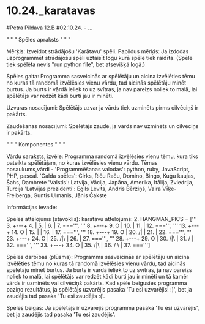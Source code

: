 # 10.24._karatavas
#Petra Pildava 12.B
#02.10.24. - ...

" " "
Spēles apraksts
" " "

Mērķis: Izveidot strādājošu 'Karātavu' spēli. 
Papildus mērķis: Ja izdodas uzprogrammēt strādājošu spēli uztaisīt logu kurā spēle tiek raidīta. (Spēle tiek spēlēta nevis "run python file", bet atsevišķā logā.)

Spēles gaita: Programma sasveicinās ar spēlētāju un aicina izvēlēties tēmu no kuras tā randomā izvēlēsies vienu vārdu, tad aicinās spēlētāju minēt burtus. Ja burts ir vārdā ieliek to uz svītras, ja nav pareizs noliek to malā, lai spēlētājs var redzēt kādi burti jau ir minēti.

Uzvaras nosacījumi: Spēlētājs uzvar ja vārds tiek uzminēts pirms cilvēciņš ir pakārts.

Zaudēšanas nosacījumi: Spēlētājs zaudē, ja vārds nav uzminēts un cilvēciņs ir pakārts.


" " "
Komponentes
" " " 

Vārdu saraksts, izvēle: Programma randomā izvēlēsies vienu tēmu, kura tiks pateikta spēlētājam, no kuras izvēlēsies vienu vārdu.
Tēmas nosaukums,vārdi -  'Programmēšanas valodas': python, ruby, JavaScript, PHP, pascal.
                          'Galda spēles': Cirks, Riču Raču, Domino, Bingo, Kuģu kaujas, Šahs, Dambrete
                          'Valstis': Latvija, Vācija, Japāna, Amerika, Itālija, Zviedrija, Turcija
                          'Latvijas prezidenti': Egils Levits, Andris Bērziņš, Vaira Vīķe-Freiberga, Guntis Ulmanis, Jānis Čakste

Informācijas ievade:

Spēles attēlojums (stāvoklis):
karātavu attēlojums: 
2. HANGMAN_PICS = ['''
  3.   +---+
  4.       |
  5.       |
  6.       |
  7.      ===''', '''
  8.   +---+
  9.   O   |
 10.       |
 11.       |
 12.      ===''', '''
 13.   +---+
 14.   O   |
 15.   |   |
 16.       |
 17.      ===''', '''
 18.   +---+
 19.   O   |
 20.  /|   |
 21.       |
 22.      ===''', '''
 23.   +---+
 24.   O   |
 25.  /|\  |
 26.       |
 27.      ===''', '''
 28.   +---+
 29.   O   |
 30.  /|\  |
 31.  /    |
 32.      ===''', '''
 33.   +---+
 34.   O   |
 35.  /|\  |
 36.  / \  |
 37.      ===''']

Spēles darbības (plūsma): Programma sasveicinās ar spēlētāju un aicina izvēlēties tēmu no kuras tā randomā izvēlēsies vienu vārdu, tad aicinās spēlētāju minēt burtus. Ja burts ir vārdā ieliek to uz svītras, ja nav pareizs noliek to malā, lai spēlētājs var redzēt kādi burti jau ir minēti un tā kamēr vārds ir uzminēts vai cilvēciņš pakārts. Kad spēle beigusies programma paziņo rezultātus, ja spēlētājs uzvarējis pasaka 'Tu esi uzvarējis! :)', bet ja zaudējis tad pasaka 'Tu esi zaudējis :('.

Spēles beigas: Ja spēlētājs ir uzvarējis programma pasaka 'Tu esi uzvarējis', bet ja zaudējis tad pasaka 'Tu esi zaudējis'.
